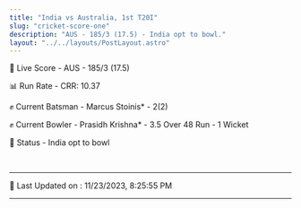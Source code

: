 ```yaml
---
title: "India vs Australia, 1st T20I"
slug: "cricket-score-one"
description: "AUS - 185/3 (17.5) - India opt to bowl."
layout: "../../layouts/PostLayout.astro"
---
```


🔴 Live Score - AUS - 185/3 (17.5)  

📊 Run Rate - CRR: 10.37  

✊ Current Batsman - Marcus Stoinis* - 2(2)  

✊ Current Bowler - Prasidh Krishna* - 3.5 Over 48 Run - 1 Wicket  

📑 Status - India opt to bowl

<br />

***

📝 Last Updated on : 11/23/2023, 8:25:55 PM

***

